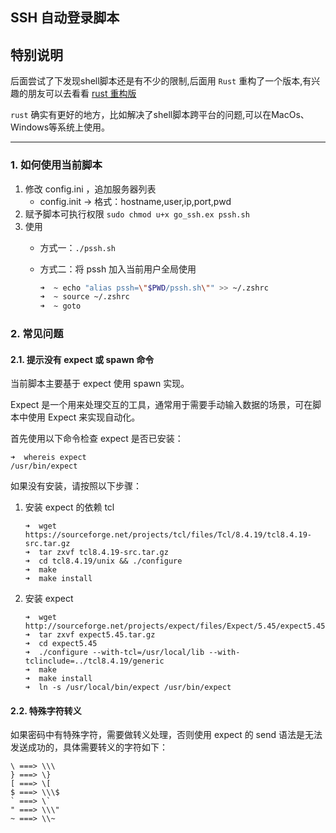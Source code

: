 SSH 自动登录脚本
---

## 特别说明

后面尝试了下发现shell脚本还是有不少的限制,后面用 `Rust` 重构了一个版本,有兴趣的朋友可以去看看 [rust 重构版](https://github.com/pistachio214/aspen-toolbox)

`rust` 确实有更好的地方，比如解决了shell脚本跨平台的问题,可以在MacOs、Windows等系统上使用。

---------------------------------------------------------------------------------------------------

### 1. 如何使用当前脚本

1. 修改 config.ini ，追加服务器列表
	- config.init -> 格式：hostname,user,ip,port,pwd
2. 赋予脚本可执行权限 `sudo chmod u+x go_ssh.ex pssh.sh`
3. 使用
	- 方式一：`./pssh.sh`
	- 方式二：将 pssh 加入当前用户全局使用

		```bash
		➜  ~ echo "alias pssh=\"$PWD/pssh.sh\"" >> ~/.zshrc
		➜  ~ source ~/.zshrc
		➜  ~ goto
		```

### 2. 常见问题

#### 2.1. 提示没有 expect 或 spawn 命令

当前脚本主要基于 expect 使用 spawn 实现。

Expect 是一个用来处理交互的工具，通常用于需要手动输入数据的场景，可在脚本中使用 Expect 来实现自动化。

首先使用以下命令检查 expect 是否已安装：

```
➜  whereis expect
/usr/bin/expect
```

如果没有安装，请按照以下步骤：

1. 安装 expect 的依赖 tcl

	```
	➜  wget https://sourceforge.net/projects/tcl/files/Tcl/8.4.19/tcl8.4.19-src.tar.gz
	➜  tar zxvf tcl8.4.19-src.tar.gz
	➜  cd tcl8.4.19/unix && ./configure
	➜  make
	➜  make install
	```
2. 安装 expect

	```
	➜  wget http://sourceforge.net/projects/expect/files/Expect/5.45/expect5.45.tar.gz
	➜  tar zxvf expect5.45.tar.gz
	➜  cd expect5.45
	➜  ./configure --with-tcl=/usr/local/lib --with-tclinclude=../tcl8.4.19/generic
	➜  make
	➜  make install
	➜  ln -s /usr/local/bin/expect /usr/bin/expect
	```

#### 2.2. 特殊字符转义

如果密码中有特殊字符，需要做转义处理，否则使用 expect 的 send 语法是无法发送成功的，具体需要转义的字符如下：

```
\ ===> \\\
} ===> \}
[ ===> \[
$ ===> \\\$
` ===> \`
" ===> \\\"
~ ===> \\~
```
